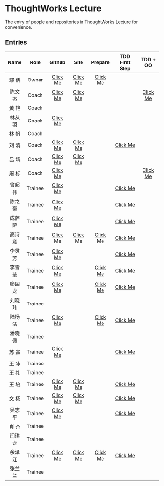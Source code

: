 # ThoughtWorks Lecture

The entry of people and repositories in ThoughtWorks Lecture for convenience.

## Entries

| Name | Role | Github | Site | Prepare | TDD First Step | TDD + OO |
|:----:|:----:|:------:|:----:|:----------:|:--------------:|:--------:|
| 鄢  倩 | Owner | [Click Me][yq-github] | [Click Me][yq-site] | [Click Me][yq-repo-0] |  |  |
| 陈文杰 | Coach | [Click Me][cwj-github] | [Click Me][cwj-site] |  |  | [Click Me][cwj-repo-2] |
| 黄  艳 | Coach |  |  |  |  |
| 林从羽 | Coach | [Click Me][lcy-github] |  |  |  |  |
| 林  帆 | Coach |  |  |  |  |
| 刘  清 | Coach | [Click Me][lq-github] | [Click Me][lq-site] |  | [Click Me][lq-repo-1] |  |
| 吕  靖 | Coach | [Click Me][lj-github] | [Click Me][lj-site] |  |  |  |
| 屠  标 | Coach | [Click Me][tb-github] |  |  |  | [Click Me][tb-repo-2] |
| 曾超伟 | Trainee | [Click Me][zcw-github] |  |  | [Click Me][zcw-repo-1] |
| 陈之豪 | Trainee | [Click Me][czh-github] |  |  | [Click Me][czh-repo-1] |
| 成萨萨 | Trainee | [Click Me][css-github] |  |  | [Click Me][css-repo-1] |
| 高诗意 | Trainee | [Click Me][gsy-github] | [Click Me][gsy-site] | [Click Me][gsy-repo-0] | [Click Me][gsy-repo-1] |
| 李灵芳 | Trainee | [Click Me][llf-github] |  |  | [Click Me][llf-repo-1] |
| 李雪莹 | Trainee | [Click Me][lxy-github] |  | [Click Me][lxy-repo-0] | [Click Me][lxy-repo-1] |
| 廖国龙 | Trainee | [Click Me][lgl-github] |  | [Click Me][lgl-repo-0] | [Click Me][lgl-repo-1] |
| 刘晓玮 | Trainee |  |  |  |  |
| 陆杨洁 | Trainee | [Click Me][lyj-github] |  | [Click Me][lyj-repo-0] | [Click Me][lyj-repo-1] |
| 潘晓佩 | Trainee |  |  |  |  |
| 苏  鑫 | Trainee | [Click Me][sx-github] |  |  | [Click Me][sx-repo-1] |
| 王  冰 | Trainee |  |  |  |  |
| 王  礼 | Trainee |  |  |  |  |
| 王  培 | Trainee | [Click Me][wp-github] | [Click Me][wp-site] |  | [Click Me][wp-repo-1] |
| 文  杨 | Trainee | [Click Me][wy-github] | [Click Me][wy-site] |  | [Click Me][wy-repo-1] |
| 吴志平 | Trainee | [Click Me][wzp-github] |  |  | [Click Me][wzp-repo-1] |
| 肖  齐 | Trainee |  |  |  |  |
| 闫琪龙 | Trainee |  |  |  |  |
| 余泽江 | Trainee | [Click Me][yzj-github] | [Click Me][yzj-site] | [Click Me][yzj-repo-0] | [Click Me][yzj-repo-1] |
| 张兰兰 | Trainee |  |  |  |  |




[yq-github]: https://github.com/qianyan
[yq-site]: http://yanqian.me/
[yq-repo-0]: https://github.com/qianyan/homework


[cwj-github]: https://github.com/Habens
[cwj-site]: http://habens.github.io/
[cwj-repo-2]: https://github.com/Habens/arena

[hy-github]: about:blank
[hy-site]: about:blank

[lcy-github]: https://github.com/linesh-simplicity
[lcy-site]: about:blank

[lf-github]: about:blank
[lf-site]: about:blank

[lq-github]: https://github.com/kenpusney
[lq-site]: http://blog.kimleo.net/
[lq-repo-1]: https://github.com/kenpusney/tdd-workshop-guess

[lj-github]: https://github.com/JimmyLv
[lj-site]: http://blog.jimmylv.info/

[tb-github]: https://github.com/tuberrabbit
[tb-site]: about:blank
[tb-repo-2]: https://github.com/tuberrabbit/boxing-games


[zcw-github]: https://github.com/slizeng
[zcw-site]: about:blank
[zcw-repo-0]: about:blank
[zcw-repo-1]: https://github.com/slizeng/homework_1
[zcw-repo-2]: about:blank

[czh-github]: https://github.com/MMMr-chen
[czh-site]: about:blank
[czh-repo-0]: about:blank
[czh-repo-1]: https://github.com/MMMr-chen/TW
[czh-repo-2]: about:blank

[css-github]: https://github.com/Sasa33
[css-site]: about:blank
[css-repo-0]: about:blank
[css-repo-1]: https://github.com/Sasa33/TW-guess-number-game-2
[css-repo-2]: about:blank

[gsy-github]: https://github.com/cqupt-gsy
[gsy-site]: http://cqupt-gsy.github.io/
[gsy-repo-0]: https://github.com/cqupt-gsy/homework
[gsy-repo-1]: https://github.com/cqupt-gsy/homework
[gsy-repo-2]: about:blank

[llf-github]: https://github.com/lingHender
[llf-site]: about:blank
[llf-repo-0]: about:blank
[llf-repo-1]: https://github.com/lingHender/ThoughtWorkLearning
[llf-repo-2]: about:blank

[lxy-github]: https://github.com/lixueying
[lxy-site]: about:blank
[lxy-repo-0]: https://github.com/lixueying/homework
[lxy-repo-1]: https://github.com/lixueying/tdd-workshop-guess
[lxy-repo-2]: about:blank

[lgl-github]: https://github.com/Dragon-L
[lgl-site]: about:blank
[lgl-repo-0]: https://github.com/Dragon-L/homework
[lgl-repo-1]: https://github.com/Dragon-L/homework-2
[lgl-repo-2]: about:blank

[lxw-github]: about:blank
[lxw-site]: about:blank
[lxw-repo-0]: about:blank
[lxw-repo-1]: about:blank
[lxw-repo-2]: about:blank

[lyj-github]: https://github.com/JellyLu
[lyj-site]: about:blank
[lyj-repo-0]: https://github.com/JellyLu/homework-one-collections
[lyj-repo-1]: https://github.com/JellyLu/TW
[lyj-repo-2]: about:blank

[pxp-github]: about:blank
[pxp-site]: about:blank
[pxp-repo-0]: about:blank
[pxp-repo-1]: about:blank
[pxp-repo-2]: about:blank

[sx-github]: https://github.com/xloypaypa
[sx-site]: about:blank
[sx-repo-0]: about:blank
[sx-repo-1]: https://github.com/xloypaypa/TW
[sx-repo-2]: about:blank

[wb-github]: about:blank
[wb-site]: about:blank
[wb-repo-0]: about:blank
[wb-repo-1]: about:blank
[wb-repo-2]: about:blank

[wl-github]: about:blank
[wl-site]: about:blank
[wl-repo-0]: about:blank
[wl-repo-1]: about:blank
[wl-repo-2]: about:blank

[wp-github]: https://github.com/Json-w
[wp-site]: http://blog.jsonwang.top/
[wp-repo-0]: about:blank
[wp-repo-1]: https://github.com/Json-w/tdd-homeWork-guessGame
[wp-repo-2]: about:blank

[wy-github]: https://github.com/uazw
[wy-site]: http://uazw.github.io/
[wy-repo-0]: about:blank
[wy-repo-1]: https://github.com/uazw/tw-guess-game
[wy-repo-2]: about:blank

[wzp-github]: https://github.com/stayrascal
[wzp-site]: about:blank
[wzp-repo-0]: about:blank
[wzp-repo-1]: https://github.com/stayrascal/tdd-workshop-guess
[wzp-repo-2]: about:blank

[xq-github]: about:blank
[xq-site]: about:blank
[xq-repo-0]: about:blank
[xq-repo-1]: about:blank
[xq-repo-2]: about:blank

[yql-github]: about:blank
[yql-site]: about:blank
[yql-repo-0]: about:blank
[yql-repo-1]: about:blank
[yql-repo-2]: about:blank

[yzj-github]: https://github.com/trotyl
[yzj-site]: http://trotyl.me/
[yzj-repo-0]: https://github.com/trotyl/collection-homework
[yzj-repo-1]: https://github.com/trotyl/guess-number-java
[yzj-repo-2]: about:blank

[zll-github]: about:blank
[zll-site]: about:blank
[zll-repo-0]: about:blank
[zll-repo-1]: about:blank
[zll-repo-2]: about:blank
